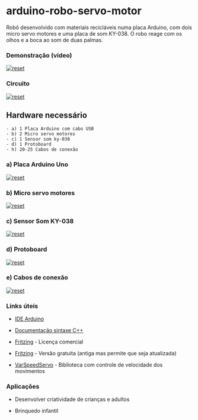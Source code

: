 # arduino-robo-servo-motor 

Robô desenvolvido com materiais recicláveis numa placa Arduino, com dois micro servo motores e uma placa de som KY-038. O robo reage com os olhos e a boca ao som de duas palmas.


### Demonstração (vídeo)
<p>
 <a target="_blank" rel="noopener noreferrer" href="https://youtu.be/NDME2-helR8" target="_blank">
  <img src="https://user-images.githubusercontent.com/22710963/77988240-33818600-72f2-11ea-90d7-3b26ab14ccb1.png" alt="reset" style="max-width:100%;"></a>
</p> 

### Circuito 
  
  <p>
 <a target="_blank" rel="noopener noreferrer" href="https://user-images.githubusercontent.com/22710963/78051508-2d23f600-7354-11ea-8805-6b3fff09a7b0.png" target="_blank">
  <img src="https://user-images.githubusercontent.com/22710963/78051508-2d23f600-7354-11ea-8805-6b3fff09a7b0.png" alt="reset" style="max-width:100%;"></a>
</p> 
  
## Hardware necessário
```
- a) 1 Placa Arduino com cabo USB
- b) 2 Micro servo motores
- c) 1 Sensor som ky-038  
- d) 1 Protoboard
- h) 20-25 Cabos de conexão   
```

 ### a) Placa Arduino Uno 
 
<p><a target="_blank" rel="noopener noreferrer" href="https://user-images.githubusercontent.com/22710963/77551422-16cbf500-6e91-11ea-850d-7e3989c9f1f2.png">
  <img src="https://user-images.githubusercontent.com/22710963/77551422-16cbf500-6e91-11ea-850d-7e3989c9f1f2.png" alt="reset" style="max-width:100%;"></a></p> 

   
 ### b) Micro servo motores
  <p><a target="_blank" rel="noopener noreferrer" href="https://user-images.githubusercontent.com/22710963/77988474-d63a0480-72f2-11ea-905d-bb5b899f1170.png">
  <img src="https://user-images.githubusercontent.com/22710963/77988474-d63a0480-72f2-11ea-905d-bb5b899f1170.png" alt="reset" style="max-width:100%;"></a></p> 
       
 ### c) Sensor Som KY-038
  
<p><a target="_blank" rel="noopener noreferrer" href="https://user-images.githubusercontent.com/22710963/77604369-14998300-6ef1-11ea-977d-2bbdb8241a28.png">
  <img src="https://user-images.githubusercontent.com/22710963/77604369-14998300-6ef1-11ea-977d-2bbdb8241a28.png" alt="reset" style="max-width:100%;"></a></p> 

  
  ### d) Protoboard 
<p><a target="_blank" rel="noopener noreferrer" href="https://user-images.githubusercontent.com/22710963/77499362-a8574a80-6e30-11ea-9744-a15c3206fd50.png">
  <img src="https://user-images.githubusercontent.com/22710963/77499362-a8574a80-6e30-11ea-9744-a15c3206fd50.png" alt="reset" style="max-width:100%;"></a></p> 

  ### e) Cabos de conexão
<p><a target="_blank" rel="noopener noreferrer" href="https://user-images.githubusercontent.com/22710963/77499606-5662f480-6e31-11ea-96fd-9e268dceb50f.png">
  <img src="https://user-images.githubusercontent.com/22710963/77499606-5662f480-6e31-11ea-96fd-9e268dceb50f.png" alt="reset" style="max-width:100%;"></a></p> 


### Links úteis

- [IDE Arduino](https://www.arduino.cc/en/Main/Software)
 
- [Documentação sintaxe C++](https://www.arduino.cc/reference/en/)

- [Fritzing](https://fritzing.org/home/) - Licença comercial

- [Fritzing](https://softfamous.com/fritzing/download/) - Versão gratuita (antiga mas permite que seja atualizada)
   
- [VarSpeedServo](https://github.com/netlabtoolkit/VarSpeedServo) - Biblioteca com controle de velocidade dos movimentos


###  Aplicações 

- Desenvolver criatividade de crianças e adultos

- Brinquedo infantil




  
